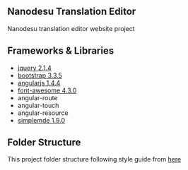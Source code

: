 ## Nanodesu Translation Editor
Nanodesu translation editor website project

## Frameworks & Libraries
* [jquery 2.1.4](http://jquery.com/)
* [bootstrap 3.3.5](http://getbootstrap.com)
* [angularjs 1.4.4](http://angularjs.org)
* [font-awesome 4.3.0](https://fortawesome.github.io/Font-Awesome/)
* angular-route
* angular-touch
* angular-resource
* [simplemde 1.9.0](https://github.com/NextStepWebs/simplemde-markdown-editor)

## Folder Structure ##
This project folder structure following style guide from [here](https://github.com/mgechev/angularjs-style-guide)
